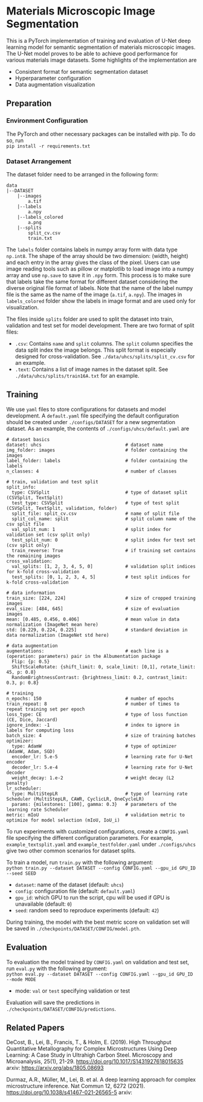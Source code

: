 # Materials Microscopic Image Segmentation
This is a PyTorch implementation of training and evaluation of U-Net deep 
learning model for semantic segmentation of materials microscopic images. The 
U-Net model proves to be able to achieve good performance for various materials
image datasets. Some highlights of the implementation are
- Consistent format for semantic segmentation dataset
- Hyperparameter configuration
- Data augmentation visualization

## Preparation
### Environment Configuration
The PyTorch and other necessary packages can be installed with pip. To do so,
run  
`pip install -r requirements.txt`

### Dataset Arrangement
The dataset folder need to be arranged in the following form:  
```
data
|--DATASET
    |--images
        a.tif
    |--labels
        a.npy
    |--labels_colored
        a.png
    |--splits
        split_cv.csv
        train.txt
```
The `labels` folder contains labels in numpy array form with data type 
`np.int8`. The shape of the array should be two dimension: (width, height) and 
each entry in the array gives the class of the pixel. Users can use image 
reading tools such as pillow or matplotlib to load image into a numpy array and 
use `np.save` to save it in `.npy` form. This process is to make sure that
labels take the same format for different dataset considering the diverse 
original file format of labels. Note that the name of the label numpy file is 
the same as the name of the image (`a.tif`, `a.npy`). The images in 
`labels_colored` folder show the labels in image format and are used only for 
visualization.

The files inside `splits` folder are used to split the dataset into train,
validation and test set for model development. There are two format of split files:
- `.csv`: Contains `name` and `split` columns. The `split` column specifies the
data split index the image belongs. This split format is especially designed for
cross-validation. See `./data/uhcs/splits/split_cv.csv` for an example.
- `.text`: Contains a list of image names in the dataset split. See 
`./data/uhcs/splits/train16A.txt` for an example.

## Training
We use `yaml` files to store configurations for datasets and model development. 
A `default.yaml` file specifying the default configuration should be created 
under `./configs/DATASET` for a new segmentation dataset. As an example, 
the contents of `./configs/uhcs/default.yaml` are
```
# dataset basics
dataset: uhcs                               # dataset name
img_folder: images                          # folder containing the images
label_folder: labels                        # folder containing the labels
n_classes: 4                                # number of classes                                

# train, validation and test split
split_info:
  type: CSVSplit                            # type of dataset split (CSVSplit, TextSplit)
  test_type: CSVSplit                       # type of test split (CSVSplit, TextSplit, validation, folder)
  split_file: split_cv.csv                  # name of split file
  split_col_name: split                     # split column name of the csv split file
  val_split_num: 1                          # split index for validation set (csv split only)
  test_split_num: 0                         # split index for test set (csv split only)
  train_reverse: True                       # if training set contains the remaining images
cross_validation:
  val_splits: [1, 2, 3, 4, 5, 0]            # validation split indices for k-fold cross-validation
  test_splits: [0, 1, 2, 3, 4, 5]           # test split indices for k-fold cross-validation

# data information
train_size: [224, 224]                      # size of cropped training images
eval_size: [484, 645]                       # size of evaluation images
mean: [0.485, 0.456, 0.406]                 # mean value in data normalization (ImageNet mean here)
std: [0.229, 0.224, 0.225]                  # standard deviation in data normalization (ImageNet std here)

# data augmentation
augmentations:                              # each line is a (operation: parameters) pair in the Albumentation package
  Flip: {p: 0.5}
  ShiftScaleRotate: {shift_limit: 0, scale_limit: [0,1], rotate_limit: 45, p: 0.8}
  RandomBrightnessContrast: {brightness_limit: 0.2, contrast_limit: 0.3, p: 0.8}

# training
n_epochs: 150                               # number of epochs
train_repeat: 8                             # number of times to repeat training set per epoch
loss_type: CE                               # type of loss function (CE, Dice, Jaccard)
ignore_index: -1                            # index to ignore in labels for computing loss
batch_size: 4                               # size of training batches
optimizer:
  type: AdamW                               # type of optimizer (AdamW, Adam, SGD)
  encoder_lr: 5.e-5                         # learning rate for U-Net encoder
  decoder_lr: 5.e-4                         # learning rate for U-Net decoder
  weight_decay: 1.e-2                       # weight decay (L2 penalty)
lr_scheduler:
  type: MultiStepLR                         # type of learning rate Scheduler (MultiStepLR, CAWR, CyclicLR, OneCycleLR)
  params: {milestones: [100], gamma: 0.3}   # parameters of the learning rate Scheduler
metric: mIoU                                # validation metric to optimize for model selection (mIoU, IoU_i)
```
To run experiments with customized configurations, create a `CONFIG.yaml` 
file specifying the different configuration parameters. For example, 
`example_textsplit.yaml` and `example_testfolder.yaml` under `./configs/uhcs`
give two other common scenarios for dataset splits.

To train a model, run `train.py` with the following argument:  
`python train.py --dataset DATASET --config CONFIG.yaml --gpu_id GPU_ID --seed SEED`

- `dataset`: name of the dataset (default: `uhcs`)
- `config`: configuration file (default: `default.yaml`)
- `gpu_id`: which GPU to run the script, cpu will be used if GPU is unavailable (default: `0`)
- `seed`: random seed to reproduce experiments (default: `42`)

During training, the model with the best metric score on validation set will be 
saved in `./checkpoints/DATASET/CONFIG/model.pth`.

## Evaluation
To evaluation the model trained by `CONFIG.yaml` on validation and test set, run
`eval.py` with the following argument:  
`python eval.py --dataset DATASET --config CONFIG.yaml --gpu_id GPU_ID --mode MODE`
- mode: `val` or `test` specifying validation or test

Evaluation will save the predictions in `./checkpoints/DATASET/CONFIG/predictions`.

## Related Papers
DeCost, B., Lei, B., Francis, T., & Holm, E. (2019). High Throughput Quantitative 
Metallography for Complex Microstructures Using Deep Learning: A Case Study in Ultrahigh 
Carbon Steel. Microscopy and Microanalysis, 25(1), 21-29. https://doi.org/10.1017/S1431927618015635
arxiv: https://arxiv.org/abs/1805.08693

Durmaz, A.R., Müller, M., Lei, B. et al. A deep learning approach for complex 
microstructure inference. Nat Commun 12, 6272 (2021). https://doi.org/10.1038/s41467-021-26565-5
arxiv: 
